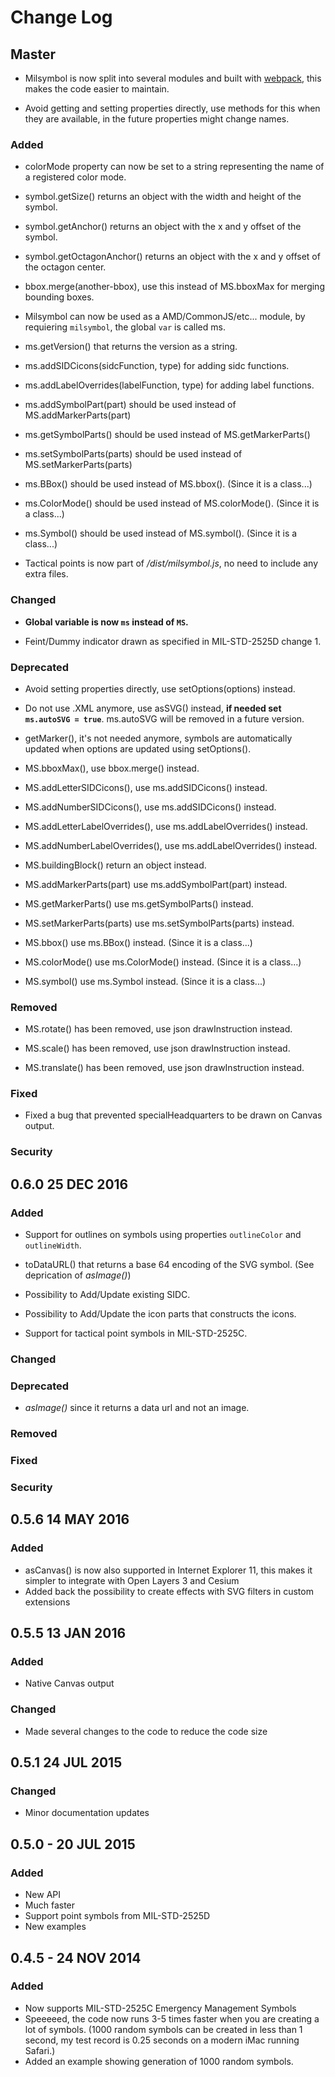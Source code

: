 # Change Log

## Master

- Milsymbol is now split into several modules and built with [webpack](https://webpack.github.io/), this makes the code easier to maintain.

- Avoid getting and setting properties directly, use methods for this when they are available, in the future properties might change names.

### Added

- colorMode property can now be set to a string representing the name of a registered color mode.

- symbol.getSize() returns an object with the width and height of the symbol.

- symbol.getAnchor() returns an object with the x and y offset of the symbol.

- symbol.getOctagonAnchor() returns an object with the x and y offset of the octagon center.

- bbox.merge(another-bbox), use this instead of MS.bboxMax for merging bounding boxes.

- Milsymbol can now be used as a AMD/CommonJS/etc... module, by requiering `milsymbol`, the global `var` is called ms.

- ms.getVersion() that returns the version as a string.

- ms.addSIDCicons(sidcFunction, type) for adding sidc functions.

- ms.addLabelOverrides(labelFunction, type) for adding label functions.

- ms.addSymbolPart(part) should be used instead of MS.addMarkerParts(part)

- ms.getSymbolParts() should be used instead of MS.getMarkerParts()

- ms.setSymbolParts(parts) should be used instead of MS.setMarkerParts(parts)

- ms.BBox() should be used instead of MS.bbox(). (Since it is a class...)

- ms.ColorMode() should be used instead of MS.colorMode(). (Since it is a class...)

- ms.Symbol() should be used instead of MS.symbol(). (Since it is a class...)

- Tactical points is now part of */dist/milsymbol.js*, no need to include any extra files.

### Changed

- **Global variable is now `ms` instead of `MS`.**

- Feint/Dummy indicator drawn as specified in MIL-STD-2525D change 1.


### Deprecated

- Avoid setting properties directly, use setOptions(options) instead.

- Do not use .XML anymore, use asSVG() instead, **if needed set `ms.autoSVG = true`**. ms.autoSVG will be removed in a future version.

- getMarker(), it's not needed anymore, symbols are automatically updated when options are updated using setOptions().

- MS.bboxMax(), use bbox.merge() instead.

- MS.addLetterSIDCicons(), use ms.addSIDCicons() instead.

- MS.addNumberSIDCicons(), use ms.addSIDCicons() instead.

- MS.addLetterLabelOverrides(), use ms.addLabelOverrides() instead.

- MS.addNumberLabelOverrides(), use ms.addLabelOverrides() instead.

- MS.buildingBlock() return an object instead.

- MS.addMarkerParts(part) use ms.addSymbolPart(part) instead.

- MS.getMarkerParts() use ms.getSymbolParts() instead.

- MS.setMarkerParts(parts) use ms.setSymbolParts(parts) instead.

- MS.bbox() use ms.BBox() instead. (Since it is a class...)

- MS.colorMode() use ms.ColorMode() instead. (Since it is a class...)

- MS.symbol() use ms.Symbol instead. (Since it is a class...)

### Removed

- MS.rotate() has been removed, use json drawInstruction instead.

- MS.scale() has been removed, use json drawInstruction instead.

- MS.translate() has been removed, use json drawInstruction instead.

### Fixed

- Fixed a bug that prevented specialHeadquarters to be drawn on Canvas output.

### Security

## 0.6.0 25 DEC 2016

### Added

- Support for outlines on symbols using properties `outlineColor` and `outlineWidth`.

- toDataURL() that returns a base 64 encoding of the SVG symbol. (See deprication of *asImage()*)

- Possibility to Add/Update existing SIDC.

- Possibility to Add/Update the icon parts that constructs the icons.

- Support for tactical point symbols in MIL-STD-2525C.

### Changed

### Deprecated

- *asImage()* since it returns a data url and not an image.

### Removed

### Fixed

### Security

## 0.5.6 14 MAY 2016

### Added
- asCanvas() is now also supported in Internet Explorer 11, this makes it simpler to integrate with Open Layers 3 and Cesium
- Added back the possibility to create effects with SVG filters in custom extensions

## 0.5.5 13 JAN 2016

### Added
- Native Canvas output

### Changed
- Made several changes to the code to reduce the code size

## 0.5.1 24 JUL 2015

### Changed
- Minor documentation updates

## 0.5.0 - 20 JUL 2015

### Added
- New API
- Much faster
- Support point symbols from MIL-STD-2525D
- New examples

## 0.4.5 - 24 NOV 2014

### Added
- Now supports MIL-STD-2525C Emergency Management Symbols
- Speeeeed, the code now runs 3-5 times faster when you are creating a lot of symbols. (1000 random symbols can be created in less than 1 second, my test record is 0.25 seconds on a modern iMac running Safari.)
- Added an example showing generation of 1000 random symbols.
